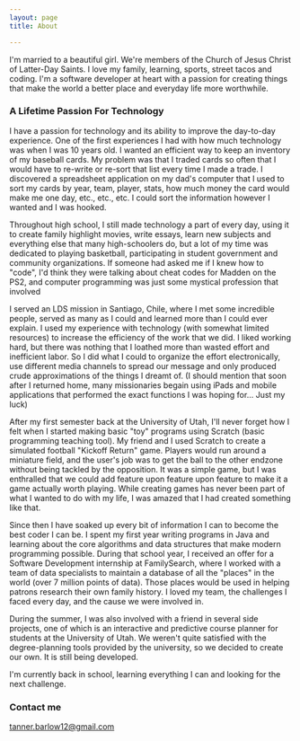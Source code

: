 ```yaml
---
layout: page
title: About

---
```


I'm married to a beautiful girl. We're members of the Church of Jesus Christ of Latter-Day Saints. I love my family, learning, sports, street tacos and coding. I'm a software developer at heart with a passion for creating things that make the world a better place and everyday life more worthwhile.

### A Lifetime Passion For Technology

I have a passion for technology and its ability to improve the day-to-day experience. One of the first experiences I had with how much technology was when I was 10 years old. I wanted an efficient way to keep an inventory of my baseball cards. My problem was that I traded cards so often that I would have to re-write or re-sort that list every time I made a trade. I discovered a spreadsheet application on my dad's computer that I used to sort my cards by year, team, player, stats, how much money the card would make me one day, etc., etc., etc. I could sort the information however I wanted and I was hooked.

Throughout high school, I still made technology a part of every day, using it to create family highlight movies, write essays, learn new subjects and everything else that many high-schoolers do, but a lot of my time was dedicated to playing basketball, participating in student government and community organizations. If someone had asked me if I knew how to "code", I'd think they were talking about cheat codes for Madden on the PS2, and computer programming was just some mystical profession that involved

I served an LDS mission in Santiago, Chile, where I met some incredible people, served as many as I could and learned more than I could ever explain. I used my experience with technology (with somewhat limited resources) to increase the efficiency of the work that we did. I liked working hard, but there was nothing that I loathed more than wasted effort and inefficient labor. So I did what I could to organize the effort electronically, use different media channels to spread our message and only produced crude approximations of the things I dreamt of. (I should mention that soon after I returned home, many missionaries begain using iPads and mobile applications that performed the exact functions I was hoping for... Just my luck)

After my first semester back at the University of Utah, I'll never forget how I felt when I started making basic "toy" programs using Scratch (basic programming teaching tool). My friend and I used Scratch to create a simulated football "Kickoff Return" game. Players would run around a miniature field, and the user's job was to get the ball to the other endzone without being tackled by the opposition. It was a simple game, but I was enthralled that we could add feature upon feature upon feature to make it a game actually worth playing. While creating games has never been part of what I wanted to do with my life, I was amazed that I had created something like that.

Since then I have soaked up every bit of information I can to become the best coder I can be. I spent my first year writing programs in Java and learning about the core algorithms and data structures that make modern programming possible. During that school year, I received an offer for a Software Development internship at FamilySearch, where I worked with a team of data specialists to maintain a database of all the "places" in the world (over 7 million points of data). Those places would be used in helping patrons research their own family history. I loved my team, the challenges I faced every day, and the cause we were involved in.

During the summer, I was also involved with a friend in several side projects, one of which is an interactive and predictive course planner for students at the University of Utah. We weren't quite satisfied with the degree-planning tools provided by the university, so we decided to create our own. It is still being developed.

I'm currently back in school, learning everything I can and looking for the next challenge.


### Contact me

[tanner.barlow12@gmail.com](mailto:email@domain.com)
